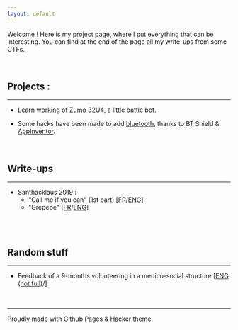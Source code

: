 ```yaml
---
layout: default
---
```


Welcome ! Here is my project page, where I put everything that can be interesting. You can find at the end of the page all my write-ups from some CTFs.
<br/><br/><br/>

## Projects :

* * *

- Learn [working of Zumo 32U4](https://github.com/M0onshadow/zumo32u4/tree/master/first_tests), a little battle bot.

- Some hacks have been made to add [bluetooth](https://github.com/M0onshadow/zumo32u4/tree/master/bluetooth), thanks to BT Shield & [AppInventor](https://appinventor.mit.edu).
<br/><br/><br/>

## Write-ups

* * *

- Santhacklaus 2019 :
  - "Call me if you can" (1st part) [<a href="ctf/Santhacklaus/CMIYC/callme_fr">FR</a>/<a href="ctf/Santhacklaus/CMIYC/callme_eng">ENG</a>].<br/>
  - "Grepepe" [<a href="ctf/Santhacklaus/Grepepe/grepepe_fr">FR</a>/<a href="ctf/Santhacklaus/Grepepe/grepepe_eng">ENG<a/>]<br/>
<br/><br/><br/>
  
## Random stuff
  
* * *
  - Feedback of a 9-months volunteering in a medico-social structure [<a href="randstuff/feedback">ENG (not full)</a>/<a href=""></a>]
<br/><br/><br/>

* * *
Proudly made with Github Pages & [Hacker theme](https://pages-themes.github.io/hacker/).
